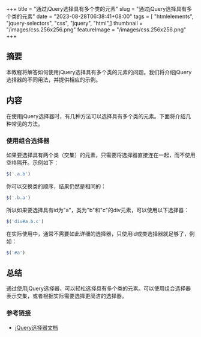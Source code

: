 +++
title = "通过jQuery选择具有多个类的元素"
slug = "通过jQuery选择具有多个类的元素"
date = "2023-08-28T06:38:41+08:00"
tags = [ "htmlelements", "jquery-selectors", "css", "jquery", "html",]
thumbnail = "/images/css.256x256.png"
featureImage = "/images/css.256x256.png"
+++


## 摘要
本教程将解答如何使用jQuery选择具有多个类的元素的问题。我们将介绍jQuery选择器的不同用法，并提供相应的示例。

## 内容
在使用jQuery选择器时，有几种方法可以选择具有多个类的元素。下面将介绍几种常见的方法。

### 使用组合选择器
如果要选择具有两个类（交集）的元素，只需要将选择器直接连在一起，而不使用空格隔开。示例如下：
```javascript
$('.a.b')
```
你可以交换类的顺序，结果仍然是相同的：
```javascript
$('.b.a')
```
所以如果要选择具有id为"a"，类为"b"和"c"的div元素，可以使用以下选择器：
```javascript
$('div#a.b.c')
```
在实际使用中，通常不需要如此详细的选择器，只使用id或类选择器就足够了，例如：
```javascript
$('#a')
```

## 总结
通过使用jQuery选择器，可以轻松选择具有多个类的元素。可以使用组合选择器表示交集，或者根据实际需要选择更简洁的选择器。

### 参考链接
- [jQuery选择器文档](https://api.jquery.com/category/selectors/)


